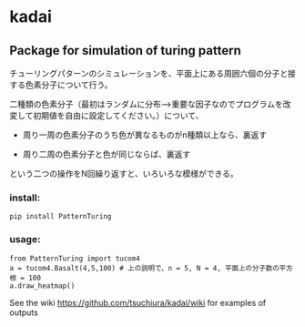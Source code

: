# kadai

## Package for simulation of turing pattern

チューリングパターンのシミュレーションを、平面上にある周囲六個の分子と接する色素分子について行う。

二種類の色素分子（最初はランダムに分布-->重要な因子なのでプログラムを改変して初期値を自由に設定してください。）について、

* 周り一周の色素分子のうち色が異なるものがn種類以上なら、裏返す

* 周り二周の色素分子と色が同じならば、裏返す

という二つの操作をN回繰り返すと、いろいろな模様ができる。


### install:
```{bash}
pip install PatternTuring
```

### usage:
```{python}
from PatternTuring import tucom4
a = tucom4.Basalt(4,5,100) # 上の説明で、n = 5, N = 4, 平面上の分子数の平方根 = 100 
a.draw_heatmap() 
```

See the wiki https://github.com/tsuchiura/kadai/wiki for examples of outputs
